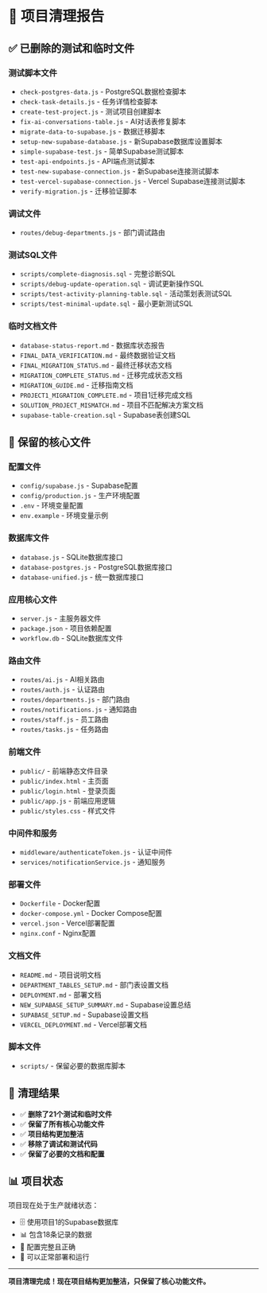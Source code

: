 # 🧹 项目清理报告

## ✅ 已删除的测试和临时文件

### 测试脚本文件
- `check-postgres-data.js` - PostgreSQL数据检查脚本
- `check-task-details.js` - 任务详情检查脚本
- `create-test-project.js` - 测试项目创建脚本
- `fix-ai-conversations-table.js` - AI对话表修复脚本
- `migrate-data-to-supabase.js` - 数据迁移脚本
- `setup-new-supabase-database.js` - 新Supabase数据库设置脚本
- `simple-supabase-test.js` - 简单Supabase测试脚本
- `test-api-endpoints.js` - API端点测试脚本
- `test-new-supabase-connection.js` - 新Supabase连接测试脚本
- `test-vercel-supabase-connection.js` - Vercel Supabase连接测试脚本
- `verify-migration.js` - 迁移验证脚本

### 调试文件
- `routes/debug-departments.js` - 部门调试路由

### 测试SQL文件
- `scripts/complete-diagnosis.sql` - 完整诊断SQL
- `scripts/debug-update-operation.sql` - 调试更新操作SQL
- `scripts/test-activity-planning-table.sql` - 活动策划表测试SQL
- `scripts/test-minimal-update.sql` - 最小更新测试SQL

### 临时文档文件
- `database-status-report.md` - 数据库状态报告
- `FINAL_DATA_VERIFICATION.md` - 最终数据验证文档
- `FINAL_MIGRATION_STATUS.md` - 最终迁移状态文档
- `MIGRATION_COMPLETE_STATUS.md` - 迁移完成状态文档
- `MIGRATION_GUIDE.md` - 迁移指南文档
- `PROJECT1_MIGRATION_COMPLETE.md` - 项目1迁移完成文档
- `SOLUTION_PROJECT_MISMATCH.md` - 项目不匹配解决方案文档
- `supabase-table-creation.sql` - Supabase表创建SQL

## 📁 保留的核心文件

### 配置文件
- `config/supabase.js` - Supabase配置
- `config/production.js` - 生产环境配置
- `.env` - 环境变量配置
- `env.example` - 环境变量示例

### 数据库文件
- `database.js` - SQLite数据库接口
- `database-postgres.js` - PostgreSQL数据库接口
- `database-unified.js` - 统一数据库接口

### 应用核心文件
- `server.js` - 主服务器文件
- `package.json` - 项目依赖配置
- `workflow.db` - SQLite数据库文件

### 路由文件
- `routes/ai.js` - AI相关路由
- `routes/auth.js` - 认证路由
- `routes/departments.js` - 部门路由
- `routes/notifications.js` - 通知路由
- `routes/staff.js` - 员工路由
- `routes/tasks.js` - 任务路由

### 前端文件
- `public/` - 前端静态文件目录
- `public/index.html` - 主页面
- `public/login.html` - 登录页面
- `public/app.js` - 前端应用逻辑
- `public/styles.css` - 样式文件

### 中间件和服务
- `middleware/authenticateToken.js` - 认证中间件
- `services/notificationService.js` - 通知服务

### 部署文件
- `Dockerfile` - Docker配置
- `docker-compose.yml` - Docker Compose配置
- `vercel.json` - Vercel部署配置
- `nginx.conf` - Nginx配置

### 文档文件
- `README.md` - 项目说明文档
- `DEPARTMENT_TABLES_SETUP.md` - 部门表设置文档
- `DEPLOYMENT.md` - 部署文档
- `NEW_SUPABASE_SETUP_SUMMARY.md` - Supabase设置总结
- `SUPABASE_SETUP.md` - Supabase设置文档
- `VERCEL_DEPLOYMENT.md` - Vercel部署文档

### 脚本文件
- `scripts/` - 保留必要的数据库脚本

## 🎯 清理结果

- ✅ **删除了21个测试和临时文件**
- ✅ **保留了所有核心功能文件**
- ✅ **项目结构更加整洁**
- ✅ **移除了调试和测试代码**
- ✅ **保留了必要的文档和配置**

## 📊 项目状态

项目现在处于生产就绪状态：
- 🗄️ 使用项目1的Supabase数据库
- 📊 包含18条记录的数据
- 🔧 配置完整且正确
- 🚀 可以正常部署和运行

---

**项目清理完成！现在项目结构更加整洁，只保留了核心功能文件。**

